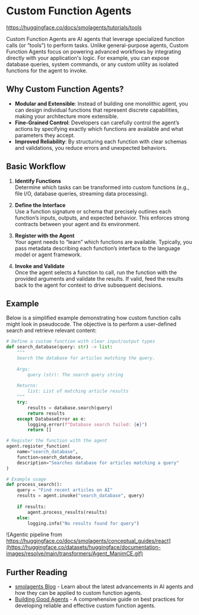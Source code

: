 # Custom Function Agents


https://huggingface.co/docs/smolagents/tutorials/tools

Custom Function Agents are AI agents that leverage specialized function calls (or “tools”) to perform tasks. Unlike general-purpose agents, Custom Function Agents focus on powering advanced workflows by integrating directly with your application's logic. For example, you can expose database queries, system commands, or any custom utility as isolated functions for the agent to invoke.

## Why Custom Function Agents?

- **Modular and Extensible**: Instead of building one monolithic agent, you can design individual functions that represent discrete capabilities, making your architecture more extensible.
- **Fine-Grained Control**: Developers can carefully control the agent’s actions by specifying exactly which functions are available and what parameters they accept.
- **Improved Reliability**: By structuring each function with clear schemas and validations, you reduce errors and unexpected behaviors.

## Basic Workflow

1. **Identify Functions**  
   Determine which tasks can be transformed into custom functions (e.g., file I/O, database queries, streaming data processing).

2. **Define the Interface**  
   Use a function signature or schema that precisely outlines each function’s inputs, outputs, and expected behavior. This enforces strong contracts between your agent and its environment.

3. **Register with the Agent**  
   Your agent needs to “learn” which functions are available. Typically, you pass metadata describing each function’s interface to the language model or agent framework.

4. **Invoke and Validate**  
   Once the agent selects a function to call, run the function with the provided arguments and validate the results. If valid, feed the results back to the agent for context to drive subsequent decisions.

## Example

Below is a simplified example demonstrating how custom function calls might look in pseudocode. The objective is to perform a user-defined search and retrieve relevant content:

```python
# Define a custom function with clear input/output types
def search_database(query: str) -> list:
    """
    Search the database for articles matching the query.
    
    Args:
        query (str): The search query string
        
    Returns:
        list: List of matching article results
    """
    try:
        results = database.search(query)
        return results
    except DatabaseError as e:
        logging.error(f"Database search failed: {e}")
        return []

# Register the function with the agent
agent.register_function(
    name="search_database",
    function=search_database,
    description="Searches database for articles matching a query"
)

# Example usage
def process_search():
    query = "Find recent articles on AI"
    results = agent.invoke("search_database", query)
    
    if results:
        agent.process_results(results)
    else:
        logging.info("No results found for query")
```

![Agentic pipeline from https://huggingface.co/docs/smolagents/conceptual_guides/react](https://huggingface.co/datasets/huggingface/documentation-images/resolve/main/transformers/Agent_ManimCE.gif)

## Further Reading

- [smolagents Blog](https://huggingface.co/blog/smolagents) - Learn about the latest advancements in AI agents and how they can be applied to custom function agents.
- [Building Good Agents](https://huggingface.co/docs/smolagents/tutorials/building_good_agents) - A comprehensive guide on best practices for developing reliable and effective custom function agents.